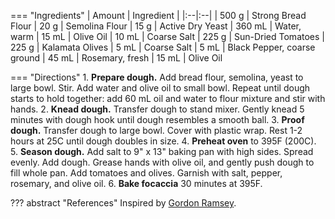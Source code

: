 === "Ingredients"
    | Amount | Ingredient |
    |:--|:--|
    | 500 g  | Strong Bread Flour
    | 20 g   | Semolina Flour
    | 15 g   | Active Dry Yeast
    | 360 mL | Water, warm
    | 15 mL  | Olive Oil
    | 10 mL  | Coarse Salt
    | 225 g  | Sun-Dried Tomatoes
    | 225 g  | Kalamata Olives
    | 5 mL   | Coarse Salt
    | 5 mL   | Black Pepper, coarse ground
    | 45 mL  | Rosemary, fresh
    | 15 mL  | Olive Oil

=== "Directions"
    1. **Prepare dough.** Add bread flour, semolina, yeast to large bowl. Stir. Add water and olive oil to small bowl. Repeat until dough starts to hold together: add 60 mL oil and water to flour mixture and stir with hands.
    2. **Knead dough.** Transfer dough to stand mixer. Gently knead 5 minutes with dough hook until dough resembles a smooth ball.
    3. **Proof dough.** Transfer dough to large bowl. Cover with plastic wrap. Rest 1-2 hours at 25C until dough doubles in size.
    4. **Preheat oven** to 395F (200C).
    5. **Season dough.** Add salt to 9" x 13" baking pan with high sides. Spread evenly. Add dough. Grease hands with olive oil, and gently push dough to fill whole pan. Add tomatoes and olives. Garnish with salt, pepper, rosemary, and olive oil.
    6. **Bake focaccia** 30 minutes at 395F.


??? abstract "References"
    Inspired by [Gordon Ramsey](https://www.youtube.com/watch?v=WR1MDeP-qSc).
